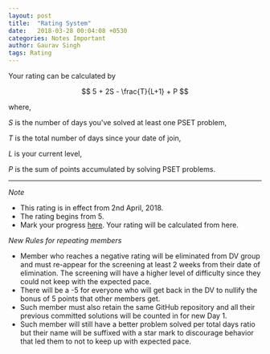 ```yaml
---
layout: post
title:  "Rating System"
date:   2018-03-28 00:04:08 +0530
categories: Notes Important
author: Gaurav Singh
tags: Rating
---
```


Your rating can be calculated by

$$ 5 + 2S - \frac{T}{L+1} + P $$

where,

$S$ is the number of days you've solved at least one PSET problem,

$T$ is the total number of days since your date of join,

$L$ is your current level,

$P$ is the sum of points accumulated by solving PSET problems.


---

_Note_
* This rating is in effect from 2nd April, 2018.
* The rating begins from 5.
* Mark your progress [here](https://github.com/mathscapes/DecodeVector/wiki/Rating). Your rating will be calculated from here.

_New Rules for repeating members_
* Member who reaches a negative rating will be eliminated from DV group and must re-appear for the screening at least 2 weeks from their date of elimination. The screening will have a higher level of difficulty since they could not keep with the expected pace.
* There will be a -5 for everyone who will get back in the DV to nullify the bonus of 5 points that other members get.
* Such member must also retain the same GitHub repository and all their previous committed solutions will be counted in for new Day 1.
* Such member will still have a better problem solved per total days ratio but their name will be suffixed with a star mark to discourage behavior that led them to not to keep up with expected pace.
